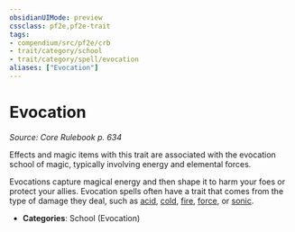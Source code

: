 ```yaml
---
obsidianUIMode: preview
cssclass: pf2e,pf2e-trait
tags:
- compendium/src/pf2e/crb
- trait/category/school
- trait/category/spell/evocation
aliases: ["Evocation"]
---
```

# Evocation  
*Source: Core Rulebook p. 634*  

Effects and magic items with this trait are associated with the evocation school of magic, typically involving energy and elemental forces.

Evocations capture magical energy and then shape it to harm your foes or protect your allies. Evocation spells often have a trait that comes from the type of damage they deal, such as [acid](/rules/traits/acid.md), [cold](/rules/traits/cold.md), [fire](/rules/traits/fire.md), [force](/rules/traits/force.md), or [sonic](/rules/traits/sonic.md).

- **Categories**: School (Evocation)